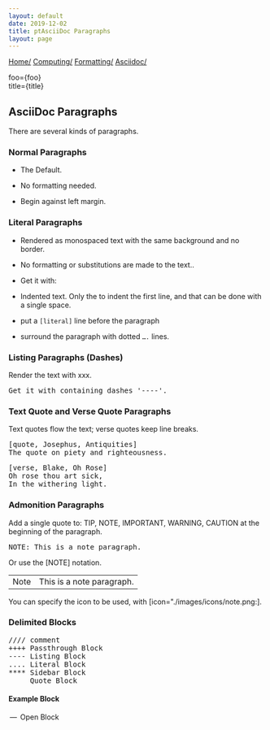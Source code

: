 ```yaml
---
layout: default
date: 2019-12-02
title: ptAsciiDoc Paragraphs
layout: page
---
```

<div id="preamble">
<div class="sectionbody">
<div class="paragraph">
<p><span class="small"><a href="../../../index.html">Home/</a></span>
<span class="small"><a href="../../index.html">Computing/</a></span>
<span class="small"><a href="../index.html">Formatting/</a></span>
<span class="small"><a href="index.html">Asciidoc/</a></span></p>
</div>
<div class="paragraph">
<p><span class="small">
foo={foo}<br>
title={title}
</span></p>
</div>
</div>
</div>
<div class="sect1">
<h2 id="_asciidoc_paragraphs">AsciiDoc Paragraphs</h2>
<div class="sectionbody">
<div class="paragraph">
<p>There are several kinds of paragraphs.</p>
</div>
<div class="sect2">
<h3 id="_normal_paragraphs">Normal Paragraphs</h3>
<div class="ulist">
<ul>
<li>
<p>The Default.</p>
</li>
<li>
<p>No formatting needed.</p>
</li>
<li>
<p>Begin against left margin.</p>
</li>
</ul>
</div>
</div>
<div class="sect2">
<h3 id="_literal_paragraphs">Literal Paragraphs</h3>
<div class="ulist">
<ul>
<li>
<p>Rendered as monospaced text with the same background and no border.</p>
</li>
<li>
<p>No formatting or substitutions are made to the text..</p>
</li>
<li>
<p>Get it with:</p>
</li>
<li>
<p>Indented text. Only the to indent the first line, and that can be done with a single space.</p>
</li>
<li>
<p>put a <code>[literal]</code> line before the paragraph</p>
</li>
<li>
<p>surround the paragraph with dotted <code>&#8230;&#8203;.</code> lines.</p>
</li>
</ul>
</div>
</div>
<div class="sect2">
<h3 id="_listing_paragraphs_dashes">Listing Paragraphs (Dashes)</h3>
<div class="paragraph">
<p>Render the text with xxx.</p>
</div>
<div class="listingblock">
<div class="content">
<pre>Get it with containing dashes '----'.</pre>
</div>
</div>
</div>
<div class="sect2">
<h3 id="_text_quote_and_verse_quote_paragraphs">Text Quote and Verse Quote Paragraphs</h3>
<div class="paragraph">
<p>Text quotes flow the text; verse quotes keep line breaks.</p>
</div>
<div class="listingblock">
<div class="content">
<pre>[quote, Josephus, Antiquities]
The quote on piety and righteousness.</pre>
</div>
</div>
<div class="listingblock">
<div class="content">
<pre>[verse, Blake, Oh Rose]
Oh rose thou art sick,
In the withering light.</pre>
</div>
</div>
</div>
<div class="sect2">
<h3 id="_admonition_paragraphs">Admonition Paragraphs</h3>
<div class="paragraph">
<p>Add a single quote to: TIP, NOTE, IMPORTANT, WARNING, CAUTION at the beginning of the paragraph.</p>
</div>
<div class="literalblock">
<div class="content">
<pre>NOTE: This is a note paragraph.</pre>
</div>
</div>
<div class="paragraph">
<p>Or use the [NOTE] notation.</p>
</div>
<div class="admonitionblock note">
<table>
<tr>
<td class="icon">
<div class="title">Note</div>
</td>
<td class="content">
This is a note paragraph.
</td>
</tr>
</table>
</div>
<div class="paragraph">
<p>You can specify the icon to be used, with [icon="./images/icons/note.png:].</p>
</div>
</div>
<div class="sect2">
<h3 id="_delimited_blocks">Delimited Blocks</h3>
<div class="literalblock">
<div class="content">
<pre>//// comment
++++ Passthrough Block
---- Listing Block
.... Literal Block
**** Sidebar Block
____ Quote Block</pre>
</div>
</div>
<div class="sect3">
<h4 id="_example_block">Example Block</h4>
<div class="paragraph">
<p>&#8201;&#8212;&#8201;  Open Block</p>
</div>
</div>
</div>
</div>
</div>
